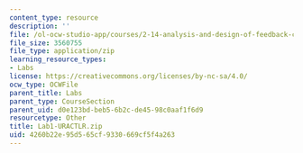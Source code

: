 ```yaml
---
content_type: resource
description: ''
file: /ol-ocw-studio-app/courses/2-14-analysis-and-design-of-feedback-control-systems-spring-2014/4260b22e95d565cf9330669cf5f4a263_Lab1-URACTLR.zip
file_size: 3560755
file_type: application/zip
learning_resource_types:
- Labs
license: https://creativecommons.org/licenses/by-nc-sa/4.0/
ocw_type: OCWFile
parent_title: Labs
parent_type: CourseSection
parent_uid: d0e123bd-beb5-6b2c-de45-98c0aaf1f6d9
resourcetype: Other
title: Lab1-URACTLR.zip
uid: 4260b22e-95d5-65cf-9330-669cf5f4a263
---
```

